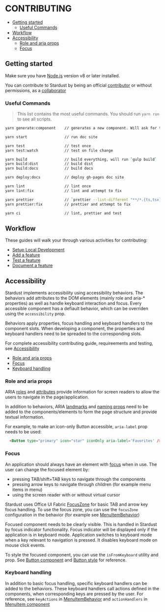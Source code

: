CONTRIBUTING
============

<!-- START doctoc generated TOC please keep comment here to allow auto update -->
<!-- DON'T EDIT THIS SECTION, INSTEAD RE-RUN doctoc TO UPDATE -->


- [Getting started](#getting-started)
  - [Useful Commands](#useful-commands)
- [Workflow](#workflow)
- [Accessibility](#accessibility)
  - [Role and aria props](#role-and-aria-props)
  - [Focus](#focus)

<!-- END doctoc generated TOC please keep comment here to allow auto update -->

## Getting started

Make sure you have [Node.js][1] version v8 or later installed.

You can contribute to Stardust by being an official [contributor](setup-local-development.md#contributors) or without permissions, as a [collaborator](setup-local-development.md#collaborators)

### Useful Commands

>This list contains the most useful commands. You should run `yarn run` to see all scripts.

```sh
yarn generate:component    // generates a new component. Will ask for the name of the component

yarn start                 // run doc site

yarn test                  // test once
yarn test:watch            // test on file change

yarn build                 // build everything, will run `gulp build`
yarn build:dist            // build dist
yarn build:docs            // build docs

yarn deploy:docs           // deploy gh-pages doc site

yarn lint                  // lint once
yarn lint:fix              // lint and attempt to fix

yarn prettier              // `prettier --list-different "**/*.{ts,tsx}"`
yarn prettier:fix          // prettier and attempt to fix

yarn ci                    // lint, prettier and test
```

## Workflow

These guides will walk your through various activities for contributing:

- [Setup Local Development](setup-local-development.md)
- [Add a feature](add-a-feature.md)
- [Test a feature](test-a-feature.md)
- [Document a feature](document-a-feature.md)

## Accessibility

Stardust implements accessibility using accessibility behaviors. The behaviors add attributes to the DOM elements (mainly role and aria-* properties) as well as handle keyboard interaction and focus. Every accessible component has a defiault behavior, which can be overriden using the `accessibility` prop.

Behaviors apply properties, focus handling and keyboard handlers to the component slots. When developing a component, the properties and keyboard handlers need to be spreaded to the corresponding slots.

For complete accessibility contributing guide, requireements and testing, see [Accessibility][2]

- [Role and aria props](#role-and-aria-props)
- [Focus](#focus)
- [Keyboard handling](#keyboard-handling)

### Role and aria props

ARIA [roles](https://www.w3.org/TR/wai-aria-1.1/#usage_intro) and [attributes](https://www.w3.org/TR/wai-aria-1.1/#introstates) provide information for screen readers to allow the users to navigate in the page/application.

In addition to behaviors, ARIA [landmarks](https://www.w3.org/TR/wai-aria-1.1/#landmark_roles) and [naming props](https://www.w3.org/TR/wai-aria-1.1/#namecalculation) need to be added to the components/elements to form the page structure and provide textual information.

For example, to make an icon-only Button accessible, `aria-label` prop needs to be used:
```html
  <Button type="primary" icon="star" iconOnly aria-label='Favorites' />
```

### Focus

An application should always have an element with [focus](https://www.w3.org/TR/wai-aria-1.1/#managingfocus) when in use. The user can change the focused element by:
- pressing TAB/shift+TAB keys to navigate through the components
- pressing arrow keys to navigate through children (for example menu items in menu)
- using the screen reader with or without virtual cursor

Stardust uses Office UI Fabric [FocusZone](https://developer.microsoft.com/en-us/fabric#/components/focuszone) for basic TAB and arrow key focus handling. To use the focus zone, you can use the `focusZone` configuration in the behavior (for example see [MenuItemBehavior](https://github.com/stardust-ui/react/blob/master/src/lib/accessibility/Behaviors/Menu/MenuBehavior.ts))

Focused component needs to be clearly visible. This is handled in Stardust by focus indicator functionality. Focus indicator will be displayed only if the application is in keyboard mode. Application switches to keyboard mode when a key relevant to navigation is pressed. It disables keyboard mode on mouse click events.

 To style the focused component, you can use the `isFromKeyboard` utility and prop. See [Button component](https://github.com/stardust-ui/react/blob/master/src/components/Button/Button.tsx) and [Button style](https://github.com/stardust-ui/react/blob/master/src/themes/teams/components/Button/buttonStyles.ts) for reference.

### Keyboard handling

In addition to basic focus handling, specific keyboard handlers can be added to the behaviors. These keyboard handlers call actions defined in the components, when corresponding keys are pressed by the user. For reference, see `keyActions` in [MenuItemBehavior](https://github.com/stardust-ui/react/blob/master/src/lib/accessibility/Behaviors/Menu/MenuItemBehavior.ts) and `actionHandlers` in [MenuItem component](https://github.com/stardust-ui/react/blob/master/src/components/Menu/MenuItem.tsx)

[1]: https://nodejs.org/
[2]: https://github.com/stardust-ui/accessibility/blob/master/CONTRIBUTING.md

